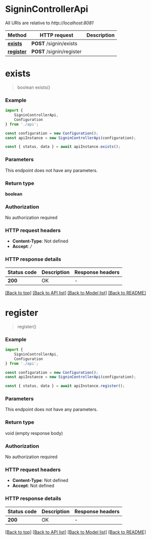 # SigninControllerApi

All URIs are relative to *http://localhost:8081*

|Method | HTTP request | Description|
|------------- | ------------- | -------------|
|[**exists**](#exists) | **POST** /signin/exists | |
|[**register**](#register) | **POST** /signin/register | |

# **exists**
> boolean exists()


### Example

```typescript
import {
    SigninControllerApi,
    Configuration
} from './api';

const configuration = new Configuration();
const apiInstance = new SigninControllerApi(configuration);

const { status, data } = await apiInstance.exists();
```

### Parameters
This endpoint does not have any parameters.


### Return type

**boolean**

### Authorization

No authorization required

### HTTP request headers

 - **Content-Type**: Not defined
 - **Accept**: */*


### HTTP response details
| Status code | Description | Response headers |
|-------------|-------------|------------------|
|**200** | OK |  -  |

[[Back to top]](#) [[Back to API list]](../README.md#documentation-for-api-endpoints) [[Back to Model list]](../README.md#documentation-for-models) [[Back to README]](../README.md)

# **register**
> register()


### Example

```typescript
import {
    SigninControllerApi,
    Configuration
} from './api';

const configuration = new Configuration();
const apiInstance = new SigninControllerApi(configuration);

const { status, data } = await apiInstance.register();
```

### Parameters
This endpoint does not have any parameters.


### Return type

void (empty response body)

### Authorization

No authorization required

### HTTP request headers

 - **Content-Type**: Not defined
 - **Accept**: Not defined


### HTTP response details
| Status code | Description | Response headers |
|-------------|-------------|------------------|
|**200** | OK |  -  |

[[Back to top]](#) [[Back to API list]](../README.md#documentation-for-api-endpoints) [[Back to Model list]](../README.md#documentation-for-models) [[Back to README]](../README.md)

